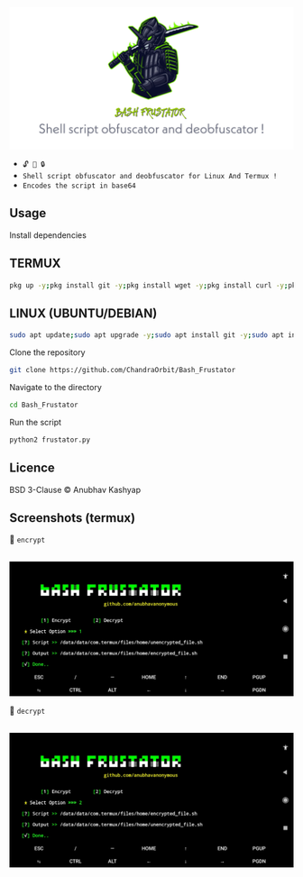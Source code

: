 
<img src="logo.jpg"><br>


* `🔓 🔐 🔒`<br />
* `Shell script obfuscator and deobfuscator for Linux And Termux !`
* `Encodes the script in base64`

## Usage
Install dependencies

## TERMUX
```bash
pkg up -y;pkg install git -y;pkg install wget -y;pkg install curl -y;pkg install openssl -y;pkg install python2 -y;pip2 install requests;pip2 install mechanize;pip2 install bs4;pip2 install uncompyle6;npm install -g bash-obfuscate
```
## LINUX (UBUNTU/DEBIAN)
```bash
sudo apt update;sudo apt upgrade -y;sudo apt install git -y;sudo apt install wget -y;sudo apt install curl -y;sudo apt install openssl -y;sudo apt install python -y;sudo pip install requests;sudo pip install mechanize;sudo pip install bs4;sudo pip install uncompyle6;sudo npm install -g bash-obfuscate
```

Clone the repository
```bash
git clone https://github.com/ChandraOrbit/Bash_Frustator
```
Navigate to the directory
```bash
cd Bash_Frustator
```
Run the script
```bash
python2 frustator.py
```

## Licence
BSD 3-Clause © Anubhav Kashyap

## Screenshots (termux)
🎋 `encrypt`

<br>
<img src="IMG_20210603_190203.jpg"><br>

🎋 `decrypt`

<br>
<img src="IMG_20210603_190222.jpg"><br>
